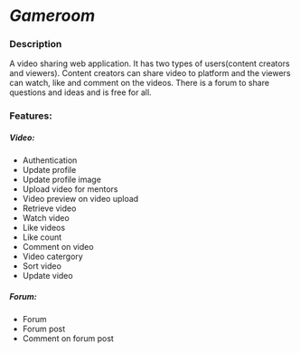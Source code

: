 # *Gameroom*

### Description
A video sharing web application. It has two types of users(content creators and viewers). Content creators can share video to platform and the viewers can watch, like and comment on the videos. 
There is a forum to share questions and ideas and is free for all.


### Features:
##### Video:
- Authentication
- Update profile
- Update profile image
- Upload video for mentors
- Video preview on video upload
- Retrieve video 
- Watch video
- Like videos
- Like count
- Comment on video
- Video catergory
- Sort video
- Update video 

##### Forum:
- Forum 
- Forum post
- Comment on forum post
